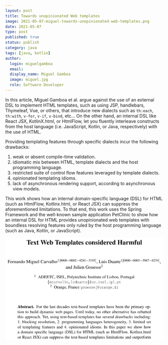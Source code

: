 ```yaml
---
layout: post
title: Towards unopinionated Web templates
image: 2021-05-07-miguel-towards-unopinionated-web-templates.png
date: 2021-05-07
type: post
published: true
status: publish
category: java
tags: [java, kotlin]
author:
  login: miguelgamboa
  email: 
  display_name: Miguel Gamboa
  image: miguel.jpg
  role: Software Developer
---
```


In this article, Miguel Gamboa et al. argue against the use of an external DSL
to implement HTML templates, such as using JSP, handlebars, Thymeleaf, Vue, or
others, that introduce new dialects such as `th:each`, `th:with`, `v-for`,
`v-if`, `v-bind`, etc… On the other hand, an internal DSL like React JSX,
KotlinX.html, or HtmlFlow, let you fluently interleave constructs from the host
language (i.e. JavaScript, Kotlin, or Java, respectively) with the use of HTML.

Providing templating features through specific dialects incur the following drawbacks:
1. weak or absent compile-time validation.
2. idiomatic mix between HTML, template dialects and the host programming language.
3. restricted suite of control flow features leveraged by template dialects.
4. opinionated templating idioms.
5. lack of asynchronous rendering support, according to asynchronous view models.

This work shows how an internal domain-specific language (DSL) for HTML (such as
HtmlFlow, Kotlinx.html, or React JSX) can suppress the aforementioned
limitations.
To that end, this work uses the Spring Framework and the well-known sample
application PetClinic to show how an internal DSL for HTML provides
unopinionated web templates with boundless resolving features only ruled by the
host programming language (such as Java, Kotlin, or JavaScript).

<a href="https://gamboa.pt/img/my-papers/lnbip2020-unopinionated-templates.pdf">
  <img src="/assets/blog/2021-05-07-miguel-towards-unopinionated-web-templates.png" width="650px">
</a>
